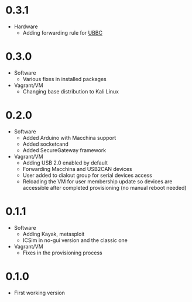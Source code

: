 # 0.3.1

- Hardware
    - Adding forwarding rule for [UBBC](https://ucandevices.github.io/uccb.html)

# 0.3.0

- Software
    - Various fixes in installed packages
- Vagrant/VM
    - Changing base distribution to Kali Linux

# 0.2.0

- Software
    - Added Arduino with Macchina support
    - Added socketcand
    - Added SecureGateway framework
- Vagrant/VM
    - Adding USB 2.0 enabled by default
    - Forwarding Macchina and USB2CAN devices
    - User added to dialout group for serial devices access
    - Reloading the VM for user membership update so devices 
        are accessible after completed provisioning 
        (no manual reboot needed)

# 0.1.1

- Software
    - Adding Kayak, metasploit
    - ICSim in no-gui version and the classic one
- Vagrant/VM
    - Fixes in the provisioning process

# 0.1.0

- First working version
